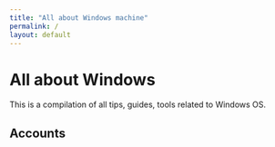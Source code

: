 ```yaml
---
title: "All about Windows machine"
permalink: /
layout: default
---
```


# All about Windows

This is a compilation of all tips, guides, tools related to Windows OS.

## Accounts